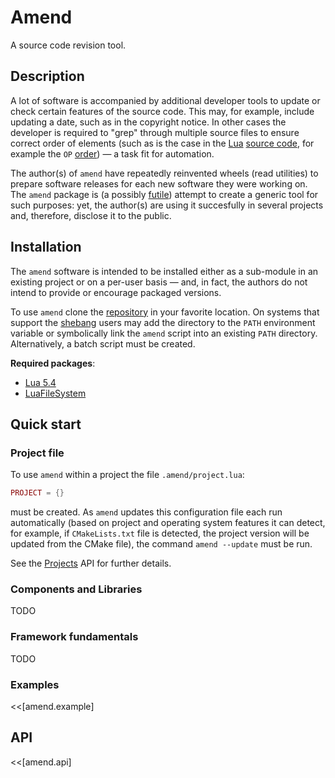 # Amend 

A source code revision tool.

## Description

A lot of software is accompanied by additional developer tools to update or check
certain features of the source code. This may, for example, include updating a date,
such as in the copyright notice. In other cases the developer is required to "grep"
through multiple source files to ensure correct order of elements (such as is the
case in the [Lua](https://www.lua.org) [source code](https://github.com/lua), for example
the `OP` [order](https://github.com/lua/lua/blob/master/lopcodes.h)) — a task fit for
automation.

The author(s) of `amend` have repeatedly reinvented wheels (read utilities)
to prepare software releases for each new software they were working on. The `amend`
package is (a possibly [futile](https://xkcd.com/927/)) attempt to create a generic
tool for such purposes: yet, the author(s) are using it succesfully in several projects
and, therefore, disclose it to the public.

## Installation

The `amend` software is intended to be installed either as a sub-module in an existing
project or on a per-user basis — and, in fact, the authors do not intend to provide 
or encourage packaged versions.

To use `amend` clone the [repository](https://github.com/fromsawa/amend) in your favorite
location. On systems that support the [shebang](https://en.wikipedia.org/wiki/Shebang_(Unix)#:~:text=In%20computing%2C%20a%20shebang%20is,bang%2C%20or%20hash%2Dpling.)
users may add the directory to the `PATH` environment variable or symbolically link the 
`amend` script into an existing `PATH` directory. Alternatively, a batch script must be 
created.

**Required packages**:

- [Lua 5.4](https://www.lua.org/download.html)
- [LuaFileSystem](https://github.com/lunarmodules/luafilesystem)

## Quick start

### Project file

To use `amend` within a project the file `.amend/project.lua`:
```.lua
PROJECT = {}
```
must be created. As `amend` updates this configuration file each run automatically
(based on project and operating system features it can detect, for example, if 
``CMakeLists.txt`` file is detected, the project version will be updated from the CMake 
file), the command `amend --update` must be run. 

See the [Projects](#amend.api.project) API for further details.

### Components and Libraries

TODO

### Framework fundamentals

TODO

### Examples

<<[amend.example]

## API

<<[amend.api]

